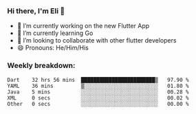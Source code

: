 ### Hi there, I'm Eli 👋
- 🔭 I’m currently working on the new Flutter App
- 🌱 I’m currently learning Go
- 🦄 I’m looking to collaborate with other flutter developers
- 😄 Pronouns: He/Him/His

### Weekly breakdown:
<!--START_SECTION:waka-->

```text
Dart    32 hrs 56 mins  ████████████████████████▒   97.90 %
YAML    36 mins         ▒░░░░░░░░░░░░░░░░░░░░░░░░   01.80 %
Java    5 mins          ░░░░░░░░░░░░░░░░░░░░░░░░░   00.28 %
XML     0 secs          ░░░░░░░░░░░░░░░░░░░░░░░░░   00.02 %
Other   0 secs          ░░░░░░░░░░░░░░░░░░░░░░░░░   00.00 %
```

<!--END_SECTION:waka-->
